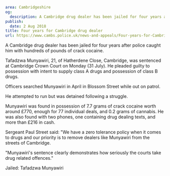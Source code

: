 ```yaml
area: Cambridgeshire
og:
  description: A Cambridge drug dealer has been jailed for four years after police caught him with hundreds of pounds of crack cocaine.
publish:
  date: 2 Aug 2018
title: Four years for Cambridge drug dealer
url: https://www.cambs.police.uk/news-and-appeals/Four-years-for-Cambridge-drug-dealer-Munyawiri
```

A Cambridge drug dealer has been jailed for four years after police caught him with hundreds of pounds of crack cocaine.

Tafadzwa Munyawiri, 21, of Hatherdene Close, Cambridge, was sentenced at Cambridge Crown Court on Monday (31 July). He pleaded guilty to possession with intent to supply class A drugs and possession of class B drugs.

Officers searched Munyawiri in April in Blossom Street while out on patrol.

He attempted to run but was detained following a struggle.

Munyawiri was found in possession of 7.7 grams of crack cocaine worth around £770, enough for 77 individual deals, and 0.2 grams of cannabis. He was also found with two phones, one containing drug dealing texts, and more than £216 in cash.

Sergeant Paul Street said: "We have a zero tolerance policy when it comes to drugs and our priority is to remove dealers like Munyawiri from the streets of Cambridge.

"Munyawiri's sentence clearly demonstrates how seriously the courts take drug related offences."

Jailed: Tafadzwa Munyawiri
